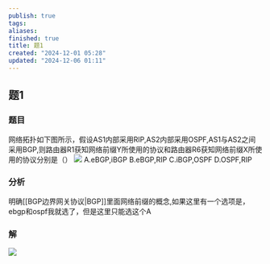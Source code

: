 ```yaml
---
publish: true
tags: 
aliases: 
finished: true
title: 题1
created: "2024-12-01 05:28"
updated: "2024-12-06 01:11"
---
```

## 题1
### 题目
网络拓扑如下图所示，假设AS1内部采用RIP,AS2内部采用OSPF,AS1与AS2之间采用BGP,则路由器R1获知网络前缀Y所使用的协议和路由器R6获知网络前缀X所使用的协议分别是（）
![](https://img.hwenyi.tech/202412011231677.webp)
A.eBGP,iBGP
B.eBGP,RIP
C.iBGP,OSPF
D.OSPF,RIP
### 分析
明确[[BGP边界网关协议|BGP]]里面网络前缀的概念,如果这里有一个选项是，ebgp和ospf我就选了，但是这里只能选这个A
### 解
![](https://img.hwenyi.tech/202412011234658.webp)